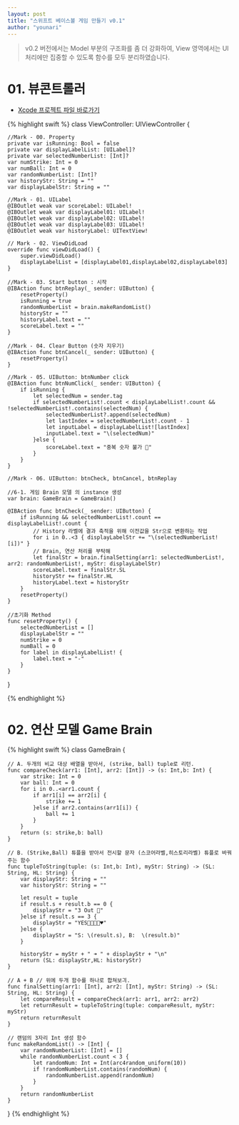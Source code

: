 ```yaml
---
layout: post
title: "스위프트 베이스볼 게임 만들기 v0.1"
author: "younari"
---
```


> v0.2 버전에서는 Model 부분의 구조화를 좀 더 강화하여, View 영역에서는 UI 처리에만 집중할 수 있도록 함수를 모두 분리하였습니다.


# 01. 뷰콘트롤러
- [Xcode 프로젝트 파일 바로가기](https://github.com/younari/tastySwift/tree/master/0920_BaseballGame)

{% highlight swift %}
class ViewController: UIViewController {


    //Mark - 00. Property
    private var isRunning: Bool = false
    private var displayLabelList: [UILabel]?
    private var selectedNumberList: [Int]?
    var numStrike: Int = 0
    var numBall: Int = 0
    var randomNumberList: [Int]?
    var historyStr: String = ""
    var displayLabelStr: String = ""

    //Mark - 01. UILabel
    @IBOutlet weak var scoreLabel: UILabel!
    @IBOutlet weak var displayLabel01: UILabel!
    @IBOutlet weak var displayLabel02: UILabel!
    @IBOutlet weak var displayLabel03: UILabel!
    @IBOutlet weak var historyLabel: UITextView!
  
    // Mark - 02. ViewDidLoad
    override func viewDidLoad() {
        super.viewDidLoad()
        displayLabelList = [displayLabel01,displayLabel02,displayLabel03]
    }
    
    //Mark - 03. Start button : 시작
    @IBAction func btnReplay(_ sender: UIButton) {
        resetProperty()
        isRunning = true
        randomNumberList = brain.makeRandomList()
        historyStr = ""
        historyLabel.text = ""
        scoreLabel.text = ""
    }
    
    //Mark - 04. Clear Button (숫자 지우기)
    @IBAction func btnCancel(_ sender: UIButton) {
        resetProperty()
    }

    //Mark - 05. UIButton: btnNumber click
    @IBAction func btnNumClick(_ sender: UIButton) {
        if isRunning {
            let selectedNum = sender.tag
            if selectedNumberList!.count < displayLabelList!.count && !selectedNumberList!.contains(selectedNum) {
                selectedNumberList?.append(selectedNum)
                let lastIndex = selectedNumberList!.count - 1
                let inputLabel = displayLabelList![lastIndex]
                inputLabel.text = "\(selectedNum)"
            }else {
                scoreLabel.text = "중복 숫자 불가 🤡"
            }
        }
    }
    
    //Mark - 06. UIButton: btnCheck, btnCancel, btnReplay
    
    //6-1. 게임 Brain 모델 의 instance 생성
    var brain: GameBrain = GameBrain()
    
    @IBAction func btnCheck(_ sender: UIButton) {
        if isRunning && selectedNumberList!.count == displayLabelList!.count {
            // History 라벨에 결과 축적을 위해 이전값을 Str으로 변환하는 작업
            for i in 0..<3 { displayLabelStr += "\(selectedNumberList![i])" }
            // Brain, 연산 처리를 부탁해
            let finalStr = brain.finalSetting(arr1: selectedNumberList!, arr2: randomNumberList!, myStr: displayLabelStr)
            scoreLabel.text = finalStr.SL
            historyStr += finalStr.HL
            historyLabel.text = historyStr
        }
        resetProperty()
    }
    
    //초기화 Method
    func resetProperty() {
        selectedNumberList = []
        displayLabelStr = ""
        numStrike = 0
        numBall = 0
        for label in displayLabelList! {
            label.text = "-"
        }
    }

}

{% endhighlight %}


# 02. 연산 모델 Game Brain

{% highlight swift %}
class GameBrain {

    // A. 두개의 비교 대상 배열을 받아서, (strike, ball) tuple로 리턴.
    func compareCheck(arr1: [Int], arr2: [Int]) -> (s: Int,b: Int) {
        var strike: Int = 0
        var ball: Int = 0
        for i in 0..<arr1.count {
            if arr1[i] == arr2[i] {
                strike += 1
            }else if arr2.contains(arr1[i]) {
                ball += 1
            }
        }
        return (s: strike,b: ball)
    }
    
    // B. (Strike,Ball) 튜플을 받아서 전시할 문자 (스코어라벨,히스토리라벨) 튜플로 바꿔주는 함수
    func tupleToString(tuple: (s: Int,b: Int), myStr: String) -> (SL: String, HL: String) {
        var displayStr: String = ""
        var historyStr: String = ""
        
        let result = tuple
        if result.s + result.b == 0 {
            displayStr = "3 Out 💩"
        }else if result.s == 3 {
            displayStr = "YES👌🏻👏🏻♥️"
        }else {
            displayStr = "S: \(result.s), B:  \(result.b)"
        }
    
        historyStr = myStr + " ➜ " + displayStr + "\n"
        return (SL: displayStr,HL: historyStr)
    }
    
    // A + B // 위에 두개 함수를 하나로 합쳐보긔.
    func finalSetting(arr1: [Int], arr2: [Int], myStr: String) -> (SL: String, HL: String) {
        let compareResult = compareCheck(arr1: arr1, arr2: arr2)
        let returnResult = tupleToString(tuple: compareResult, myStr: myStr)
        return returnResult
    }

    // 랜덤의 3자리 Int 생성 함수
    func makeRandomList() -> [Int] {
        var randomNumberList: [Int] = []
        while randomNumberList.count < 3 {
            let randomNum: Int = Int(arc4random_uniform(10))
            if !randomNumberList.contains(randomNum) {
                randomNumberList.append(randomNum)
            }
        }
        return randomNumberList
    }
    
}
{% endhighlight %}